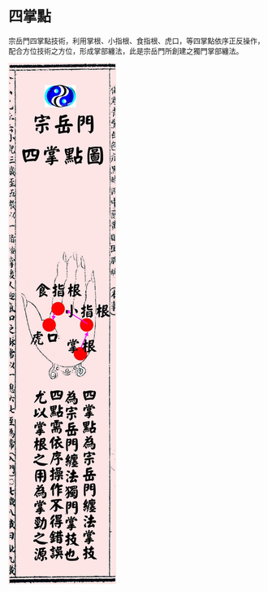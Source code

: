 # 四掌點

宗岳門四掌點技術，利用掌根、小指根、食指根、虎口，等四掌點依序正反操作，配合方位技術之方位，形成掌部纏法，此是宗岳門所創建之獨門掌部纏法。

![四掌點](../img/four_pam_point.jpg)